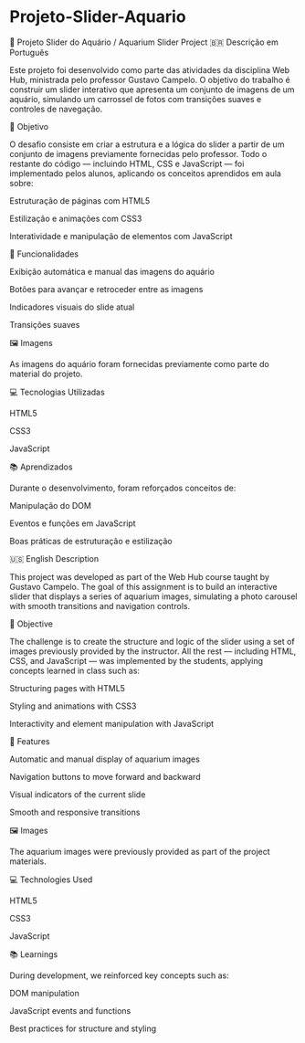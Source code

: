 # Projeto-Slider-Aquario
🐠 Projeto Slider do Aquário / Aquarium Slider Project
🇧🇷 Descrição em Português

Este projeto foi desenvolvido como parte das atividades da disciplina Web Hub, ministrada pelo professor Gustavo Campelo. O objetivo do trabalho é construir um slider interativo que apresenta um conjunto de imagens de um aquário, simulando um carrossel de fotos com transições suaves e controles de navegação.

🎯 Objetivo

O desafio consiste em criar a estrutura e a lógica do slider a partir de um conjunto de imagens previamente fornecidas pelo professor. Todo o restante do código — incluindo HTML, CSS e JavaScript — foi implementado pelos alunos, aplicando os conceitos aprendidos em aula sobre:

Estruturação de páginas com HTML5

Estilização e animações com CSS3

Interatividade e manipulação de elementos com JavaScript

🧩 Funcionalidades

Exibição automática e manual das imagens do aquário

Botões para avançar e retroceder entre as imagens

Indicadores visuais do slide atual

Transições suaves

🖼️ Imagens

As imagens do aquário foram fornecidas previamente como parte do material do projeto.

💻 Tecnologias Utilizadas

HTML5

CSS3

JavaScript 

📚 Aprendizados

Durante o desenvolvimento, foram reforçados conceitos de:

Manipulação do DOM

Eventos e funções em JavaScript

Boas práticas de estruturação e estilização


🇺🇸 English Description

This project was developed as part of the Web Hub course taught by Gustavo Campelo. The goal of this assignment is to build an interactive slider that displays a series of aquarium images, simulating a photo carousel with smooth transitions and navigation controls.

🎯 Objective

The challenge is to create the structure and logic of the slider using a set of images previously provided by the instructor. All the rest — including HTML, CSS, and JavaScript — was implemented by the students, applying concepts learned in class such as:

Structuring pages with HTML5

Styling and animations with CSS3

Interactivity and element manipulation with JavaScript

🧩 Features

Automatic and manual display of aquarium images

Navigation buttons to move forward and backward

Visual indicators of the current slide

Smooth and responsive transitions

🖼️ Images

The aquarium images were previously provided as part of the project materials.

💻 Technologies Used

HTML5

CSS3

JavaScript

📚 Learnings

During development, we reinforced key concepts such as:

DOM manipulation

JavaScript events and functions

Best practices for structure and styling
